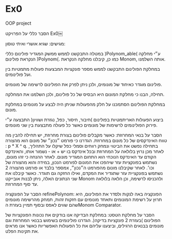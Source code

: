 # Ex0
OOP project

הסבר כללי על הפרויקט Ex0￼

מגישים: שגיא אושרי ואיתי טוסון: 

במטלה התבקשנו לממש ממשק המגדיר פולינום כללי )Polynom_able( ע״י מחלקה הנקראת פולינום )Polynom(. כמו כן, קיבלנו מחלקה הנקראת Monom, אותה השלמנו.

במחלקת הפולינום התבקשנו לממש מספר פונקציות המבצעות פעולות מתמטיות בין ועל פולינומים.

פולינום מוגדר כאיחוד של מונומים, ולכן ניתן לפרק את הפולינום לרשימה של מונומים.

תחילה, הבנו כי מחלקת המונום היא הבסיס של כל פולינום, ולכן השלמנו את המחלקה.

במחלקת הפולינום הסתמכנו על חלק מהפעולות שניתן היה לבצע על מונומים במחלקת מונום.

ביצוע הפעולות האריתמטיות בפולינום )חיבור, חיסור, כפל, נגזרת ושוויון( התבצעה ע״י פירוק הפולינומים לרשימות של מונומים כאשר כל פעולה מתבצעת בין שני מונומים.

הסבר על בנאי המחרוזת:
כאשר מקבלים פולינום בצורת מחרוזת, יש תחילה להבין מה טווח האינדקסים של כל מונום במחרוזת. הגדרנו כי פורמט ״נכון״ של מונום הוא מהצורה : p * X ^ q.
בתחילה נפשט את הביטוי ונמחק רווחים וסמלי כפל שיקלו על התהליך, לאחר מכן נרוץ בלולאה על המחרוזת ובכל אינדקס בו יש + או - נשמור אותו, והאינדקס הקודם עד האינדקס הנוכחי הוא התחום המגדיר מונום.
לאחר ההנחה כי זהו מונום, נשתמש בפונקציות עזר שיהפכו את המונום לפורמט הנכון, במידה והוא מהצורה של מספר בלבד או פורמט מהצורה 2x וכו׳.
לאחר שקיבלנו מונום מהפורמט ה״נכון״, נשתמש בפונקציית עזר שתגדיר את המקדם, ואילו החזקה גם תוגדר.
כאשר קיבלנו את שני הנתונים האלה, ניתן לבנות אובייקט Monom ולהכניסו לרשימה, וכן הלאה בלולאה עד סוף המחרוזת.

הסבר על הפונקציה refinePolynom:
הפונקציה באה לנקות ולסדר את הפולינום, היא תרוץ על רשימת המונומים ותאחד מונומים עם חזקות זהות, תמחק מהרשימה מונומים שהם שווים לאפס ובסוף תמיין בעזרת הMonom Comparator.

הסבר על מחלקת הטסט:
במחלקת הבדיקה אנו בודקים את נכונות הפונקציות של הפולינום )בעזרת 2 פונקציות בדיקה(. הגדרנו פולינומים בשימוש בבנאי המחרוזת וגם מונומים בבנאים הרגילים, וביצענו עליהם את כל הפעולות האפשריות כאשר אנו מראים את תקינות הפלט.
